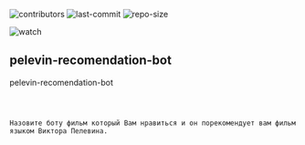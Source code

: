 ![contributors](https://img.shields.io/github/contributors/tesemnikov-av/pelevin-recomendation-bot) ![last-commit](https://img.shields.io/github/last-commit/tesemnikov-av/Pelevin-recomendation-bot) ![repo-size](https://img.shields.io/github/repo-size/tesemnikov-av/Pelevin-recomendation-bot)

![watch](https://img.shields.io/github/watchers/tesemnikov-av/Pelevin-recomendation-bot?style=social) 

pelevin-recomendation-bot
------------

pelevin-recomendation-bot
~~~~~~~~~~~~



Назовите боту фильм который Вам нравиться и он порекомендует вам фильм языком Виктора Пелевина.
